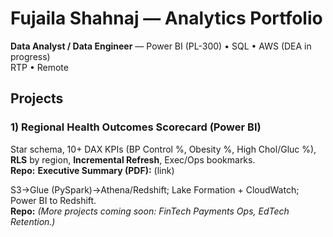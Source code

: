 # Fujaila Shahnaj — Analytics Portfolio

**Data Analyst / Data Engineer** — Power BI (PL-300) • SQL • AWS (DEA in progress)  
RTP • Remote

## Projects
### 1) Regional Health Outcomes Scorecard (Power BI)
Star schema, 10+ DAX KPIs (BP Control %, Obesity %, High Chol/Gluc %), **RLS** by region, **Incremental Refresh**, Exec/Ops bookmarks.  
**Repo:** 
**Executive Summary (PDF):** (link)  

S3→Glue (PySpark)→Athena/Redshift; Lake Formation + CloudWatch; Power BI to Redshift.  
**Repo:**
*(More projects coming soon: FinTech Payments Ops, EdTech Retention.)*

